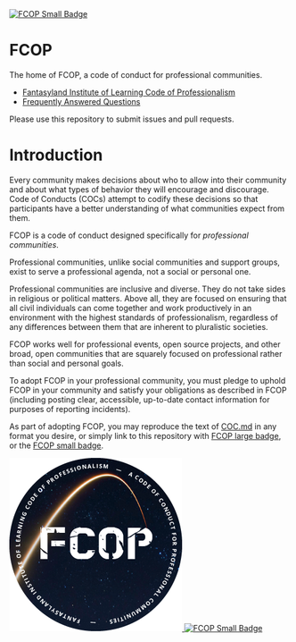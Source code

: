 <a href="https://github.com/fantasylandinst/fcop">
<img src="https://img.shields.io/badge/FCOP-Adopted-0b4fbc.svg"  alt="FCOP Small Badge">
</a>

# FCOP

The home of FCOP, a code of conduct for professional communities.

 * [Fantasyland Institute of Learning Code of Professionalism](COC.md)
 * [Frequently Answered Questions](FAQ.md)

Please use this repository to submit issues and pull requests.

# Introduction

Every community makes decisions about who to allow into their community and about what types of behavior they will encourage and discourage. Code of Conducts (COCs) attempt to codify these decisions so that participants have a better understanding of what communities expect from them.

FCOP is a code of conduct designed specifically for _professional communities_.

Professional communities, unlike social communities and support groups, exist to serve a professional agenda, not a social or personal one.

Professional communities are inclusive and diverse. They do not take sides in religious or political matters. Above all, they are focused on ensuring that all civil individuals can come together and work productively in an environment with the highest standards of professionalism, regardless of any differences between them that are inherent to pluralistic societies.

FCOP works well for professional events, open source projects, and other broad, open communities that are squarely focused on professional rather than social and personal goals.

To adopt FCOP in your professional community, you must pledge to uphold FCOP in your community and satisfy your obligations as described in FCOP (including posting clear, accessible, up-to-date contact information for purposes of reporting incidents).

As part of adopting FCOP, you may reproduce the text of [COC.md](COC.md) in any format you desire, or simply link to this repository with [FCOP large badge](badge-fcop.png), or the [FCOP small badge](https://img.shields.io/badge/FCOP-Adopted-0b4fbc.svg).

<a href="https://github.com/fantasylandinst/fcop">
<img src="badge-fcop.png" alt="FCOP Large Badge">
</a>

<a href="https://github.com/fantasylandinst/fcop">
<img src="https://img.shields.io/badge/FCOP-Adopted-0b4fbc.svg" alt="FCOP Small Badge">
</a>
